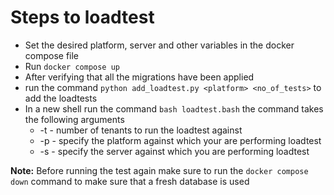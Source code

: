 # Steps to loadtest

- Set the desired platform, server and other variables in the docker compose file
- Run `docker compose up`
- After verifying that all the migrations have been applied 
- run the command `python add_loadtest.py <platform> <no_of_tests>` to add the loadtests
- In a new shell run the command `bash loadtest.bash`
    the command takes the following arguments
    - -t - number of tenants to run the loadtest against
    - -p - specify the platform against which your are performing loadtest
    - -s - specify the server against which you are performing loadtest

**Note:** Before running the test again make sure to run the `docker compose down` command to make sure that a fresh database is used